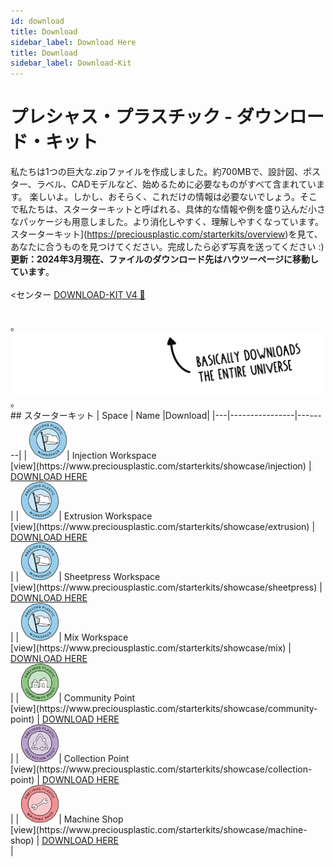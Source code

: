 ```yaml
--- 
id: download 
title: Download 
sidebar_label: Download Here 
title: Download 
sidebar_label: Download-Kit 
--- 
```

<style> 
:root { 
  --highlight: #ffe084; 
  --links: #29bbe3; 
  --hover: rgb(131, 206, 235); 
} 
</style> 
# プレシャス・プラスチック - ダウンロード・キット 
私たちは1つの巨大な.zipファイルを作成しました。約700MBで、設計図、ポスター、ラベル、CADモデルなど、始めるために必要なものがすべて含まれています。 
楽しいよ。しかし、おそらく、これだけの情報は必要ないでしょう。そこで私たちは、スターターキットと呼ばれる、具体的な情報や例を盛り込んだ小さなパッケージも用意しました。より消化しやすく、理解しやすくなっています。スターターキット](https://preciousplastic.com/starterkits/overview)を見て、あなたに合うものを見つけてください。完成したら必ず写真を送ってください :) 
**更新：2024年3月現在、ファイルのダウンロード先はハウツーページに移動しています**。 
<br><br> 
<センター 
<a id="kit" class="downloadButton js-getLinkDetails" href="https://community.preciousplastic.com/how-to/download-kit">DOWNLOAD-KIT V4 🤙</a><br><br> 
</center>。 
<img src="assets/download/arrow.png"/>。 
<br> 
## スターターキット 
|  Space  | Name       |Download| 
|---|----------------|--------| 
| <img src="assets/universe/badge-workspace.png" width="60"/>| Injection Workspace<br>[view](https://www.preciousplastic.com/starterkits/showcase/injection)      | <a href="https://community.preciousplastic.com/how-to/set-up-an-injection-workspace">DOWNLOAD HERE</a><div id="injection-downloadCount"></div>   | 
| <img src="assets/universe/badge-workspace.png" width="60"/>| Extrusion Workspace<br>[view](https://www.preciousplastic.com/starterkits/showcase/extrusion)      | <a href="https://community.preciousplastic.com/how-to/set-up-an-extrusion-workspace">DOWNLOAD HERE</a><div id="extrusion-downloadCount"></div>  | 
| <img src="assets/universe/badge-workspace.png" width="60"/>| Sheetpress Workspace<br>[view](https://www.preciousplastic.com/starterkits/showcase/sheetpress)        | <a href="https://community.preciousplastic.com/how-to/set-up-a-sheetpress-workspace">DOWNLOAD HERE</a><div id="sheetpress-downloadCount"></div>    | 
| <img src="assets/universe/badge-workspace.png" width="60"/>| Mix Workspace<br>[view](https://www.preciousplastic.com/starterkits/showcase/mix)  | <a href="https://community.preciousplastic.com/how-to/set-up-a-mix-workspace">DOWNLOAD HERE</a><div id="mix-downloadCount"></div>    | 
| <img src="assets/universe/badge-community-point.png" width="60"/>| Community Point<br>[view](https://www.preciousplastic.com/starterkits/showcase/community-point)    | <a href="https://community.preciousplastic.com/how-to/set-up-a-community-point">DOWNLOAD HERE</a><div id="community-downloadCount"></div>    | 
| <img src="assets/universe/badge-collection-point.png" width="60"/>| Collection Point<br>[view](https://www.preciousplastic.com/starterkits/showcase/collection-point)  |  <a href="https://community.preciousplastic.com/how-to/set-up-a-collection-point">DOWNLOAD HERE</a><div id="collection-downloadCount"></div>     | 
| <img src="assets/universe/badge-machine-shop.png" width="60"/>| Machine Shop <br>[view](https://www.preciousplastic.com/starterkits/showcase/machine-shop)  |  <a href="https://community.preciousplastic.com/how-to/set-up-a-machine-shop">DOWNLOAD HERE</a><div id="machine-downloadCount"></div>     | 
